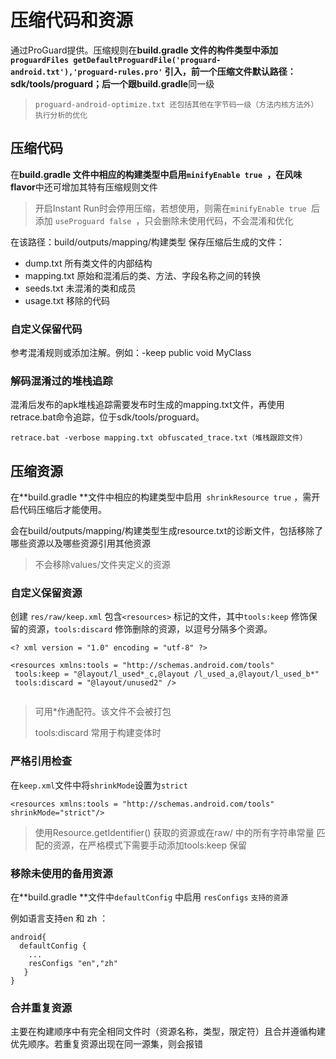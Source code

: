 # 压缩代码和资源

通过ProGuard提供。压缩规则在**build.gradle **文件的构件类型中添加 `proguardFiles getDefaultProguardFile('proguard-android.txt'),'proguard-rules.pro'` 引入，前一个压缩文件默认路径：sdk/tools/proguard；后一个跟**build.gradle**同一级

> `proguard-android-optimize.txt 还包括其他在字节码一级（方法内核方法外）执行分析的优化`

## 压缩代码

在**build.gradle **文件中相应的构建类型中启用`minifyEnable true `，在风味**flavor**中还可增加其特有压缩规则文件

> 开启Instant Run时会停用压缩，若想使用，则需在`minifyEnable true `后添加 `useProguard false `，只会删除未使用代码，不会混淆和优化

在该路径：build/outputs/mapping/构建类型  保存压缩后生成的文件：

* dump.txt       所有类文件的内部结构
* mapping.txt  原始和混淆后的类、方法、字段名称之间的转换
* seeds.txt       未混淆的类和成员
* usage.txt       移除的代码

### 自定义保留代码

参考混淆规则或添加注解。例如：-keep public void MyClass

### 解码混淆过的堆栈追踪

混淆后发布的apk堆栈追踪需要发布时生成的mapping.txt文件，再使用retrace.bat命令追踪，位于sdk/tools/proguard。

```
retrace.bat -verbose mapping.txt obfuscated_trace.txt（堆栈跟踪文件）
```

## 压缩资源

在**build.gradle **文件中相应的构建类型中启用` shrinkResource true` ，需开启代码压缩后才能使用。

会在build/outputs/mapping/构建类型生成resource.txt的诊断文件，包括移除了哪些资源以及哪些资源引用其他资源

> 不会移除values/文件夹定义的资源

### 自定义保留资源

创建 `res/raw/keep.xml` 包含`<resources>` 标记的文件，其中`tools:keep` 修饰保留的资源，`tools:discard` 修饰删除的资源，以逗号分隔多个资源。

```
<? xml version = "1.0" encoding = "utf-8" ?>

<resources xmlns:tools = "http://schemas.android.com/tools" 
 tools:keep = "@layout/l_used*_c,@layout /l_used_a,@layout/l_used_b*" 
 tools:discard = "@layout/unused2" />
 
```

> 可用\*作通配符。该文件不会被打包
>
> tools:discard 常用于构建变体时

### 严格引用检查

在`keep.xml`文件中将`shrinkMode`设置为`strict ` 

```
<resources xmlns:tools = "http://schemas.android.com/tools" 
shrinkMode="strict"/>
```

> 使用Resource.getIdentifier\(\) 获取的资源或在raw/ 中的所有字符串常量 匹配的资源，在严格模式下需要手动添加tools:keep 保留

### 移除未使用的备用资源

在**build.gradle **文件中`defaultConfig` 中启用 `resConfigs` `支持的资源`

例如语言支持en 和 zh ：

```
android{
  defaultConfig {
    ...
    resConfigs "en","zh"
   }
}
```

### 合并重复资源

主要在构建顺序中有完全相同文件时（资源名称，类型，限定符）且合并遵循构建优先顺序。若重复资源出现在同一源集，则会报错





